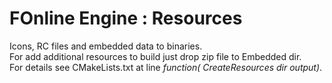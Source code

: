 # FOnline Engine : Resources

Icons, RC files and embedded data to binaries.  
For add additional resources to build just drop zip file to Embedded dir.  
For details see CMakeLists.txt at line *function( CreateResources dir output)*.
